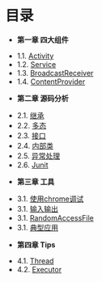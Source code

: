 目录
===
* **第一章 四大组件**
 - 1.1. [Activity](Chapter01/1.1-activity.md)
 - 1.2. [Service](Chapter01/1.2-service.md)
 - 1.3. [BroadcastReceiver](Chapter01/1.3-broadcastreceiver.md)
 - 1.4. [ContentProvider](Chapter01/1.4-contentprovider.md)
* **第二章 源码分析**
 - 2.1. [继承](Chapter02/2.1-extend.md)
 - 2.2. [多态](Chapter02/2.1-polymorphism.md)
 - 2.3. [接口](Chapter02/2.1-inteface.md)
 - 2.4. [内部类](Chapter02/2.1-inner-class.md)
 - 2.5. [异常处理](Chapter02/2.1-exception.md)
 - 2.6. [Junit](Chapter02/2.1-junit.md)
* **第三章 工具**
 - 3.1. [使用chrome调试](Chapter03/3.1-chrome.md)
 - 3.1. [输入输出](Chapter03/3.2-io.md)
 - 3.1. [RandomAccessFile](Chapter03/3.3-randomaccessfile.md)
 - 3.1. [典型应用](Chapter03/3.4-example.md)
* **第四章 Tips**
 - 4.1. [Thread](Chapter04/4.1-thread.md)
 - 4.2. [Executor](Chapter04/4.2-executor.md)
